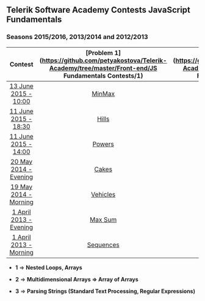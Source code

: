 ## Telerik Software Academy Contests JavaScript Fundamentals
### Seasons 2015/2016, 2013/2014 and 2012/2013

|               Contest               |   [Problem 1](https://github.com/petyakostova/Telerik-Academy/tree/master/Front-end/JS Fundamentals Contests/1)  |      [Problem 2](https://github.com/petyakostova/Telerik-Academy/tree/master/Front-end/JS Fundamentals Contests/2)      |          [Problem 3](https://github.com/petyakostova/Telerik-Academy/tree/master/Front-end/JS Fundamentals Contests/3)          |     [Problem 4](https://github.com/petyakostova/Telerik-Academy/tree/master/Front-end/JS%20Fundamentals%20Contests/4)    |
|:-----------------------------------:|:------------:|:-------------------:|:---------------------------:|:----------------:|
|         [13 June 2015 - 10:00](http://bgcoder.com/Contests/248/JavaScript-13-June-2015-10-00)        |   [MinMax](https://github.com/petyakostova/Telerik-Academy/tree/master/Front-end/JS%20Fundamentals%20Contests/1/1.%20MinMax)  |     Triathlon    |                             |                  |
|         [11 June 2015 - 18:30](http://bgcoder.com/Contests/247/JavaScript-11-June-2015-18-30)        |   [Hills](https://github.com/petyakostova/Telerik-Academy/tree/master/Front-end/JS%20Fundamentals%20Contests/1/1.%20Hills)   |  Chess Moves KQ  | CookieLess and CookieHas |                  |
|         [11 June 2015 - 14:00](http://bgcoder.com/Contests/246/JavaScript-11-June-2015-14-00)        |   [Powers](https://github.com/petyakostova/Telerik-Academy/tree/master/Front-end/JS%20Fundamentals%20Contests/1/1.%20Powers)  |  Chess Moves RBQ |    Cookie Super Styles   |                  |
|  [20 May 2014 - Evening](http://bgcoder.com/Contests/189/JavaScript-20-May-2014-Evening) |   [Cakes](https://github.com/petyakostova/Telerik-Academy/tree/master/Front-end/JS%20Fundamentals%20Contests/1/1.%20Cakes)   |       [Horsy](https://github.com/petyakostova/Telerik-Academy/tree/master/Front-end/JS%20Fundamentals%20Contests/2/2.%20Horsy)      |      NikolAngular JS     | Catalan Numbers |
|  [19 May 2014 - Morning](http://bgcoder.com/Contests/187/JavaScript-19-May-2014-Morning) |  [Vehicles](https://github.com/petyakostova/Telerik-Academy/tree/master/Front-end/JS%20Fundamentals%20Contests/1/1.%20Vehicles) |       Paths      |       Shaver Parser      | Coord System |
| [1 April 2013 - Evening](http://bgcoder.com/Contests/75/JavaScript-1-April-2013-Evening) |  [Max Sum](https://github.com/petyakostova/Telerik-Academy/tree/master/Front-end/JS%20Fundamentals%20Contests/1/1.%20Max%20Sum)  | Labyrinth Escape |           Listy          |                  |
| [1 April 2013 - Morning](http://bgcoder.com/Contests/74/JavaScript-1-April-2013-Morning) | [Sequences](https://github.com/petyakostova/Telerik-Academy/tree/master/Front-end/JS%20Fundamentals%20Contests/1/1.%20Sequences) | [Joro the Naughty](https://github.com/petyakostova/Telerik-Academy/tree/master/Front-end/JS%20Fundamentals%20Contests/2/2.%20Joro%20the%20Naughty) |      Clojure Parsing     |                  |

- **1** => **Nested Loops, Arrays**

- **2** => **Multidimensional Arrays => Array of Arrays**

- **3** => **Parsing Strings (Standard Text Processing, Regular Expressions)**
